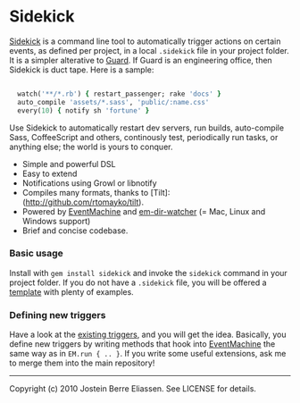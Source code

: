 Sidekick
========

[Sidekick](http://jostein.be/Ruby/Hacking/2011/02/22/automate-common-development-tasks-with-sidekick.html) is a command line tool to automatically trigger actions on certain events, as defined per project, in a local `.sidekick` file in your project folder. It is a simpler alterative to [Guard](https://github.com/guard/guard). If Guard is an engineering office, then Sidekick is duct tape. Here is a sample:

```ruby

  watch('**/*.rb') { restart_passenger; rake 'docs' }
  auto_compile 'assets/*.sass', 'public/:name.css'
  every(10) { notify sh 'fortune' }

```

Use Sidekick to automatically restart dev servers, run builds, auto-compile Sass, CoffeeScript and others, continously test, periodically run tasks, or anything else; the world is yours to conquer.

* Simple and powerful DSL
* Easy to extend
* Notifications using Growl or libnotify
* Compiles many formats, thanks to [Tilt]:(http://github.com/rtomayko/tilt).
* Powered by [EventMachine](http://github.com/eventmachine/eventmachine) and [em-dir-watcher](https://github.com/jarmo/em-dir-watcher) (= Mac, Linux and Windows support)
* Brief and concise codebase.

### Basic usage

Install with `gem install sidekick` and invoke the `sidekick` command in your project folder. If you do not have a `.sidekick` file, you will be offered a [template](https://github.com/jbe/sidekick/blob/master/lib/sidekick/template) with plenty of examples.

### Defining new triggers

Have a look at the [existing triggers](https://github.com/jbe/sidekick/blob/master/lib/sidekick/actions/triggers.rb), and you will get the idea. Basically, you define new triggers by writing methods that hook into [EventMachine](http://github.com/eventmachine/eventmachine) the same way as in `EM.run { .. }`. If you write some useful extensions, ask me to merge them into the main repository!

---

Copyright (c) 2010 Jostein Berre Eliassen. See LICENSE for details.
